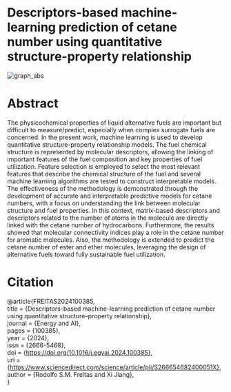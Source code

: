 # Descriptors-based machine-learning prediction of cetane number using quantitative structure-property relationship

![graph_abs](https://github.com/RodolfosmFreitas/AI-SyntheticFuel/assets/142793854/bfd2c434-7a6d-40f4-8963-0c291ff77eba)


# Abstract
The physicochemical properties of liquid alternative fuels are important but
difficult to measure/predict, especially when complex surrogate fuels are concerned.
In the present work, machine learning is used to develop quantitative
structure-property relationship models. The fuel chemical structure is represented
by molecular descriptors, allowing the linking of important features of
the fuel composition and key properties of fuel utilization. Feature selection
is employed to select the most relevant features that describe the chemical
structure of the fuel and several machine learning algorithms are tested
to construct interpretable models. The effectiveness of the methodology is
demonstrated through the development of accurate and interpretable predictive
models for cetane numbers, with a focus on understanding the link
between molecular structure and fuel properties. In this context, matrix-based
descriptors and descriptors related to the number of atoms in the
molecule are directly linked with the cetane number of hydrocarbons. Furthermore,
the results showed that molecular connectivity indices play a role
in the cetane number for aromatic molecules. Also, the methodology is extended
to predict the cetane number of ester and ether molecules, leveraging
the design of alternative fuels toward fully sustainable fuel utilization.

# Citation
@article{FREITAS2024100385, <br />
title = {Descriptors-based machine-learning prediction of cetane number using quantitative structure–property relationship}, <br />
journal = {Energy and AI}, <br />
pages = {100385}, <br />
year = {2024}, <br />
issn = {2666-5468}, <br />
doi = {https://doi.org/10.1016/j.egyai.2024.100385}, <br />
url = {https://www.sciencedirect.com/science/article/pii/S266654682400051X}, <br />
author = {Rodolfo S.M. Freitas and Xi Jiang}, <br />
}
